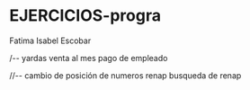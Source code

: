 # EJERCICIOS-progra

Fatima Isabel Escobar

/--
yardas
venta al mes
pago de empleado

//--
cambio de posición de numeros
renap
busqueda de renap
